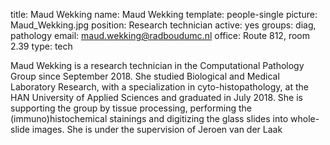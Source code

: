 title: Maud Wekking
name: Maud Wekking
template: people-single
picture: Maud_Wekking.jpg
position: Research technician
active: yes
groups: diag, pathology
email: maud.wekking@radboudumc.nl
office: Route 812, room 2.39
type: tech



Maud Wekking is a research technician in the Computational Pathology Group since September 2018. She studied Biological and Medical Laboratory Research, with a specialization in cyto-histopathology, at the HAN University of Applied Sciences and graduated in July 2018. She is supporting the group by tissue processing, performing the (immuno)histochemical stainings and digitizing the glass slides into whole-slide images. She is under the supervision of Jeroen van der Laak
